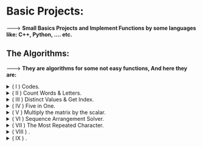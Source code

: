 # Basic Projects:
---> **Small Basics Projects and Implement Functions by some languages like: C++, Python, .... etc.**

## The Algorithms:
---> **They are algorithms for some not easy functions, And here they are:**

<details>
 <summary>( I ) Codes.</summary>
     
   1. **`checkBinary(string num)`**:
      - `int count = 0;`: Initializes an integer variable count to zero. This variable will keep track of the number of valid binary digits encountered.
      - `for (int i = 0; i < int(num.size()); i++)`: Iterates through each character in the input string `num`.
      - `int(num.size())`: calculates the length of the string.
      - `if (num[i] == '0' || num[i] == '1')`: Checks whether the current character at index `i` is either ‘0’ or ‘1’.
      - Inside the `if` block, the `count` variable is incremented by 1.
      - This means that for each valid binary digit encountered (‘0’ or ‘1’), the count increases.
      - After processing all characters, the function compares the final value of `count` with the length of the input string `num`.
      - If they are equal, it means that all characters in `num` are valid binary digits.
      - If the condition is true (i.e., all characters are valid binary digits), the function returns “`Yes`”.
      - Otherwise (if some characters are not valid binary digits), it returns “`No`”.
 
   2. **`binaryToDecimal(string num)`**:
      - `int dec = 0;`: Initializes an integer variable `dec` to store the final decimal value.
      - `deque<char> bit;`: Creates a deque (double-ended queue) called bit to store the reversed binary digits.
      - `for (int i = 0; i < int(num.size()); i++)`: Iterates through each character in the input string `num`.
      - `bit.push_front(num[i]);`: Adds each character to the front of the `bit` deque.
      - This effectively reverses the order of the binary digits.
      - `for (int i = 0; i < int(bit.size()); i++)`: Iterates through each index in the `bit` deque.
      - `static_cast<int>(bit[i]-'0')`: Converts the character at index `i` (either ‘0’ or ‘1’) to an integer (0 or 1).
      - `pow(2, i)`: Calculates 2 raised to the power of `i`.
      - `dec += ...`: Adds the product of the converted digit and the appropriate power of 2 to the `dec` value.
      - This step evaluates the value of each binary digit and accumulates the decimal value.
      - After processing all binary digits, the function returns the accumulated `dec` value, which represents the decimal equivalent of the binary number.
 
   3. **`decimalToBinary(int num)`**:
      - `string bin = "";`: Initializes an empty string called bin to store the binary representation.
      - `if (num == 0) {return "0";}`: Checks if the input `num` is zero.
      - If it is, the function immediately returns “0” (since the binary representation of zero is just “0”).
      - `while (num > 0) { ... }`: Enters a loop that continues until num becomes zero.
      - Inside the loop, the following steps are performed for each iteration:
         - `bin = char('0' + num % 2) + bin;`: Converts the remainder to a character (‘0’ or ‘1’) and appends it to the front of the `bin` string.
         - The `+ bin` part ensures that we build the binary representation from right to left.
         - `num /= 2;`: Divides num by 2, effectively shifting to the next binary place value.
      - After processing all binary places, the function returns the accumulated `bin` string, which represents the binary equivalent of the decimal number.
 
   4. **`addBinary(string A, string B)`**:
      - `if (A.length() > B.length()) {return addBinary(B, A);}`:
        - If the length of string `A` is greater than that of string `B`, swap the arguments and recursively call `addBinary(B, A)`.
        - This ensures that `A` is not shorter than `B`.
      - `int diff = B.length() - A.length();`: calculates the difference in lengths between `B` and `A`.
      - `string padding;`: initializes an empty string called `padding`.
      - The loop adds zeros to `padding` to make the lengths of `A` and `B` equal.
      - The main loop iterates through each index from right to left (from the end of the strings).
      - It performs binary addition based on the values of `A[i]` and `B[i]` and the carry (`carry`).
      - The result is accumulated in the `res` string.
      - Depending on the values of `A[i]` and `B[i]`, the carry is updated accordingly.
      - If the carry is ‘1’, it propagates to the next position.
      - If there’s a carry after processing all digits, it’s appended to the result.
      - The result is reversed to obtain the correct order.
      - Leading zeros are removed by finding the first non-zero digit.
      - The function returns the final result, which is the sum of the binary numbers represented by `A` and `B`.
 
   5. **`decimalToAnyBase(int n, int k)`**:
      - `string res = "";`: Initializes an empty string called `res` to store the result.
      - The `while` loop continues as long as `n` is greater than zero.
      - Inside the loop:
        - `to_string(n % k)`: Converts the remainder to a string and appends it to the `res` string.
        - `n /= k`: Divides `n` by `k`, effectively shifting to the next place value.
      - After processing all place values, the `res` string contains the digits in reverse order.
      - `reverse(res.begin(), res.end())`: Reverses the order of characters in the `res` string.
      - The function returns the final result, which represents the number in the specified base.

</details>


<details>
 <summary>( II ) Count Words & Letters.</summary>

 1. ***Function Definitions***:

    1. **`void letter_count(string s)`**:
       - This function counts the occurrences of each letter in a given string and prints them out. Here’s how it works step by step:
          - `sort(all(s));`: The string s is sorted alphabetically, so all identical letters are next to each other.
          - `for (int i = 0; s[i] != '\0'; i++)`: A for loop starts, iterating over each character in the string until the null character \0 is reached (end of the string).
          - `if (isalpha(s[i]))`: Inside the loop, it checks if the current character is an alphabetic character.
          - `ll count = 1;`: A variable count is initialized to 1 to start counting the occurrences of the current letter.
          - `while (s[i] == s[i + 1]) {i++, count++;}`: A while loop continues as long as the current character is the same as the next one. For each match, i is incremented to move to the next character, and count is incremented to keep track of the number of occurrences.
          - `cout << s[i] << " => "<< count << endl;`: Once the while loop ends, the character and its count are printed.
    
    2. **`int word_count(string st, char sep = ' ')`**:
       - This function counts the number of words in a string, where words are separated by a specified separator (default is a space character ’ ') .Here’s how it works step by step:
          - `int count = 0;`: Initializes a word count to 0.
          - `bool inWord = false;`: A boolean flag to track whether the current position is inside a word.
          - `for (int i = 0; i < st.length(); i++)`: A for loop iterates over each character in the string.
          - `if (st[i] == sep)`: If the current character is the separator, it checks if it’s at the end of a word.
          - `else {inWord = true;}`: If the current character is not a separator, it’s part of a word, so set the flag to true.
          - `if (inWord) {count++;}`: After the loop, if it ends inside a word, increment the word count.

 2. ***Main Function***:
    - It reads a string `x` from the standard input.
    - It calls `letter_count` to print the count of each letter in x.
    - It calls `word_count` to print the total number of words in x.
    - Finally, the program returns 0, indicating successful execution.
 
 3. ***Example.***:

    Suppose we have the following input string:
    ```plaintext
    "Hello World! Welcome to C++ programming."
    ```
    
    Here's what the output would look like after running the `main` function with this input:
    
    ```plaintext
    The number of letters in the sentence in details:
    C => 1
    H => 1
    W => 2
    a => 1
    c => 1
    d => 1
    e => 3
    g => 2
    i => 1
    l => 4
    m => 3
    n => 1
    o => 5
    p => 1
    r => 3
    t => 1
    
    The number of words in the sentence = 6 words.
    ```
    
 5. ***End of Program.***
</details>


<details>
 <summary>( III ) Distinct Values & Get Index.</summary>

 1. ***Function Definitions***:

    1. **`int cntDistinct(string str)`**:
        - This function takes a string `str` as input.
        - It calculates the number of distinct characters (unique characters) in the given string.
        - Here's how it works:
            - It uses an `unordered_set<char>` (a set that automatically removes duplicates) to store unique characters.
            - The loop traverses the string, and for each character:
                - If the character is not already in the set, it inserts it.
                - If the character is already in the set, it is ignored (since it's not unique).
            - Finally, it returns the size of the set, which represents the count of distinct characters in the string.
    
    2. **`int countDistinct(int arr[], int n)`**:
        - This function takes an array of integers `arr` and its size `n` as input.
        - It calculates the number of distinct elements in the array.
        - Here's how it works:
            - It uses a `set<int>` (a set that automatically removes duplicates) to store unique elements.
            - The loop traverses the array, and for each element:
                - If the element is not already in the set, it inserts it.
                - If the element is already in the set, it is ignored (since it's not unique).
            - Finally, it returns the size of the set, which represents the count of distinct elements in the array.
    
    3. **`long long getIndex(vector<ll> v, ll K)`**:
        - This function takes a vector of `ll` (long long) integers `v` and a target value `K`.
        - It searches for `K` in the vector and returns its index if found; otherwise, it returns -1.
        - Here's how it works:
            - It uses the `find` function from the `<algorithm>` library to search for `K` in the vector.
            - If `K` is found, it calculates the index by subtracting the iterator position from the beginning of the vector.
            - If `K` is not present in the vector, it returns -1.

 2. ***Main Function***:
    - Reads a string `e` and calculates the number of distinct characters using `cntDistinct(e)`.
    - Reads an integer `n` and an array of integers `arr`. Calculates the number of distinct elements using `countDistinct(arr, n)`.
    - Reads a `long long` integer `k` and finds its index in the array using `getIndex(arr, k)`.
    - Prints the results accordingly.
    - Finally, the program returns 0, indicating successful execution.
 
 3. ***End of Program.***
</details>


<details>
 <summary>( IV ) Five in One.</summary>
 
1. ***Function Definitions***:
      - `Max()` : This function sorts the array in descending order (largest to smallest) and then prints the first element, which is the largest number in the array.
      - `Min()` : Similar to the Max function, but it sorts the array in ascending order (smallest to largest) and prints the first element, which is the smallest number.
      - `Prime()` : This function counts the number of prime numbers in the array. A prime number is a number greater than 1 that has no positive divisors other than 1 and itself.
      - `Palindrome()` : This function checks how many numbers in the array are palindromes. A palindrome is a number that reads the same backward as forward.
      - `divisors()` : This function returns the number of divisors of a given number. A divisor is a number that can divide another number without leaving a remainder.

2. ***Main Function***:

   1. **Read Number of Elements:**
      - The program prompts the user to enter the number of elements (`num`) that will be in the array.
   
   2. **Create and Fill the Array:**
      - An array `arr` is created with the size specified by the user. The program then reads the elements of the array from the user input.
   
   3. **Find and Display Maximum and Minimum:**
      - The `Max` and `Min` functions are called to find and display the largest and smallest numbers in the array.
   
   4. **Count and Display Prime Numbers:**
      - The `Prime` function is called to count and display the number of prime numbers in the array.
   
   5. **Count and Display Palindrome Numbers:**
      - The `Palindrome` function is called to count and display the number of palindrome numbers in the array.
   
   6. **Find the Number with Maximum Divisors:**
      - A loop runs through each element in the array, calling the `divisors` function to find the number of divisors for each element. It keeps track of the number with the most divisors and, in case of a tie, the larger number.
   
   7. **Display the Number with Maximum Divisors:**
      - After the loop, the program prints the number that has the maximum number of divisors.
   
   8. **End of Program:**
      - The program returns 0, which is a signal that the program has ended successfully.

</details>


<details>
 <summary>( V ) Multiply the matrix by the scalar.</summary>

 1. ***Function Definitions***:
    - `void read_matrix(ll row, ll column, int** matrix)`: This function reads the elements of a matrix from the user. It takes the number of rows and columns as well as a pointer to a pointer of integers (which represents the matrix) as arguments.
    - `void write_matrix(ll row, ll column, int** matrix)`: This function prints the matrix to the console. It also takes the number of rows and columns and the matrix as arguments.
    - `void multiply_by_scalar(ll row, ll column, int** matrix, ll scalar)`: This function multiplies each element of the matrix by a scalar value provided by the user.

 2. ***Main Function***:
    - The `main` function begins with a greeting message to the user.
    - It then prompts the user to enter the number of rows and columns for the matrix.
    - Memory is dynamically allocated for the matrix using `new` based on the number of rows and columns entered by the user.
    - The `read_matrix` function is called to read the matrix elements from the user.
    - The `write_matrix` function is called to print the original matrix.
    - The user is prompted to enter a scalar value.
    - The `multiply_by_scalar` function is called to multiply the matrix by the scalar.
    - The `write_matrix` function is called again to print the modified matrix.

 3. ***Program Flow***:
    - The user is interactively involved throughout the program, entering the size of the matrix, its elements, and the scalar value for multiplication.
    - The program outputs the matrix before and after the scalar multiplication.

 4. ***Memory Management***:
    - We allocate memory for the matrix dynamically using `new`.
    - After using the matrix, we free the allocated memory using `delete[]`.

 5. ***End of Program***:
    - We display a thank-you message and terminate the program.

</details>

<details>
 <summary>( VI )  Sequence Arrangement Solver.</summary>
 
 1. ***Input and Initialization***:
    - `int n;`: We declare an integer variable `n` to store the number of elements (people in line).
    - `cin >> n;`: We read the value of `n` from the standard input (keyboard).
    - `vector<int> arr(n), position(n, 0);`: We create two vectors:
        - `arr` to store the input sequence of people.
        - `position` to keep track of the positions directly behind each person (initialized with zeros).
    - `int x = 0;`: We initialize an integer variable `x` to zero. This variable will later store the starting position.

 2. ***Reading the Input Sequence***:
    - We use a `for` loop to read the input sequence into the `arr` vector.
    - If the current element is not `-1`, we update the `position` vector to reflect the position of that element in the sequence.
    - If the current element is `-1`, we set `x` to the current index plus one, indicating the starting position.

 3. ***Output the Sequence***:
    - We print the starting position (stored in `x`).
    - Then, we follow the chain of positions using a `while` loop:
        - If the next position is not zero (i.e., there's a valid successor), we print the next position and update `x` to that position.
        - We continue this process until we reach the end of the chain (when the next position is zero).

 4. ***End of Program.***
</details>


<details>
 <summary>( VII ) The Most Repeated Character.</summary>

1. ***Function `mostFrequent`***:
    - This function takes a string `text` as input.
    - It initializes variables: `max` (to track the maximum count), `count` (to count occurrences of each character), and `maxCharcter` (to store the most frequent character).
    - The outer loop iterates over characters from space `' '` to tilde `'~'`.
    - The inner loop counts how many times the current character appears in the input string `text`.
    - If the count is greater than the current maximum, it updates the maximum count and the most frequent character.
    - The function returns the most frequent character.

2. ***Main Function***:
    - The `main` function starts by declaring an integer variable `test`.
    - It reads a string `txt` from standard input (keyboard).
    - It calls the `mostFrequent` function with `txt` as the argument and prints the result (the most frequent character).

3. ***End of Program.***:
    - The program returns 0 to indicate successful execution.
</details>


<details>
 <summary>( VIII ) .</summary>

</details>

<details>
 <summary>( IX ) .</summary>

</details>
